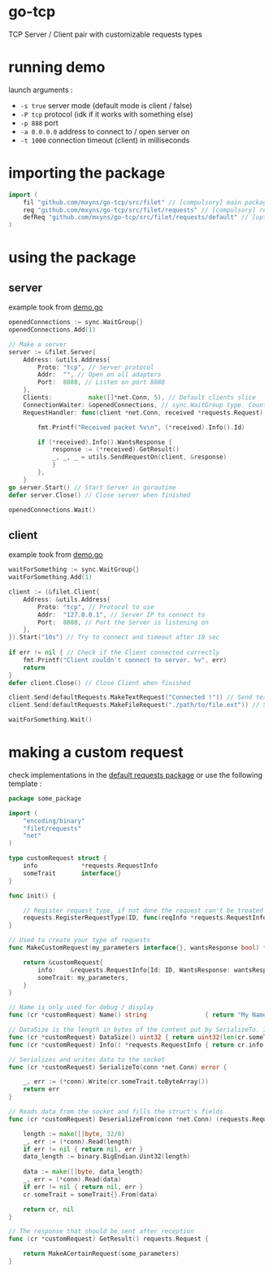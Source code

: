 # go-tcp
TCP Server / Client pair with customizable requests types

# running demo
launch arguments :
* `-s true` server mode (default mode is client / false)
* `-P tcp` protocol (idk if it works with something else)
* `-p 888` port
* `-a 0.0.0.0` address to connect to / open server on
* `-t 1000` connection timeout (client) in milliseconds

# importing the package
```go
import (
    fil "github.com/mxyns/go-tcp/src/filet" // [compulsory] main package (Client, Server, Address, Communication functions)
    req "github.com/mxyns/go-tcp/src/filet/requests" // [compulsory] request support 
    defReq "github.com/mxyns/go-tcp/src/filet/requests/default" // [optional] some default requests 
)
```

# using the package
## server
example took from [demo.go](https://github.com/mxyns/go-tcp/blob/master/example/demo.go)
```go
openedConnections := sync.WaitGroup{}
openedConnections.Add(1)

// Make a server
server := &filet.Server{
	Address: &utils.Address{
		Proto: "tcp", // Server protocol 
		Addr:  "", // Open on all adapters 
		Port:  8888, // Listen on port 8888 
	},
	Clients:          make([]*net.Conn, 5), // Default clients slice
	ConnectionWaiter: &openedConnections, // sync.WaitGroup type. Counts connected clients 
	RequestHandler: func(client *net.Conn, received *requests.Request) { // Function called on Request reception

		fmt.Printf("Received packet %v\n", (*received).Info().Id)

		if (*received).Info().WantsResponse {
			response := (*received).GetResult()
			_, _, _ = utils.SendRequestOn(client, &response)
	        }
        },
    }
go server.Start() // Start Server in goroutine
defer server.Close() // Close server when finished

openedConnections.Wait()
```

## client
example took from [demo.go](https://github.com/mxyns/go-tcp/blob/master/example/demo.go)
```go
waitForSomething := sync.WaitGroup{}
waitForSomething.Add(1)

client := (&filet.Client{
	Address: &utils.Address{
		Proto: "tcp", // Protocol to use
		Addr:  "127.0.0.1", // Server IP to connect to
		Port:  8888, // Port the Server is listening on
	},
}).Start("10s") // Try to connect and timeout after 10 sec
	
if err != nil { // Check if the Client connected correctly
	fmt.Printf("Client couldn't connect to server. %v", err)
	return
}
defer client.Close() // Close Client when finished

client.Send(defaultRequests.MakeTextRequest("Connected !")) // Send text using default request from filet/requests/default package
client.Send(defaultRequests.MakeFileRequest("./path/to/file.ext")) // Send file using default request from filet/requests/default package

waitForSomething.Wait()
```

# making a custom request
check implementations in the [default requests package](https://github.com/mxyns/go-tcp/tree/master/src/filet/requests/default)
or use the following template : 
```go
package some_package

import (
	"encoding/binary"
	"filet/requests"
	"net"
)

type customRequest struct {
	info            *requests.RequestInfo
	someTrait       interface{}
}

func init() {

    // Register request type, if not done the request can't be treated 
    requests.RegisterRequestType(ID, func(reqInfo *requests.RequestInfo) requests.Request { return &customRequest{info: reqInfo} })
}

// Used to create your type of requests
func MakeCustomRequest(my_parameters interface{}, wantsResponse bool) *customRequest {

	return &customRequest{
		info:    &requests.RequestInfo{Id: ID, WantsResponse: wantsResponse},
		someTrait: my_parameters,
	}
}

// Name is only used for debug / display
func (cr *customRequest) Name() string                { return "My Name" }

// DataSize is the length in bytes of the content put by SerializeTo. It's put in the request header when it's sent 
func (cr *customRequest) DataSize() uint32 { return uint32(len(cr.someTrait)) }
func (cr *customRequest) Info() *requests.RequestInfo { return cr.info }

// Serializes and writes data to the socket
func (cr *customRequest) SerializeTo(conn *net.Conn) error {

    _, err := (*conn).Write(cr.someTrait.toByteArray())
    return err
}

// Reads data from the socket and fills the struct's fields 
func (cr *customRequest) DeserializeFrom(conn *net.Conn) (requests.Request, error) {

    length := make([]byte, 32/8)
    _, err := (*conn).Read(length)
    if err != nil { return nil, err }
    data_length := binary.BigEndian.Uint32(length)
	
    data := make([]byte, data_length)
    _, err = (*conn).Read(data)
    if err != nil { return nil, err }
    cr.someTrait = someTrait{}.From(data)

    return cr, nil
}

// The response that should be sent after reception
func (cr *customRequest) GetResult() requests.Request {

	return MakeACertainRequest(some_parameters)
}
```